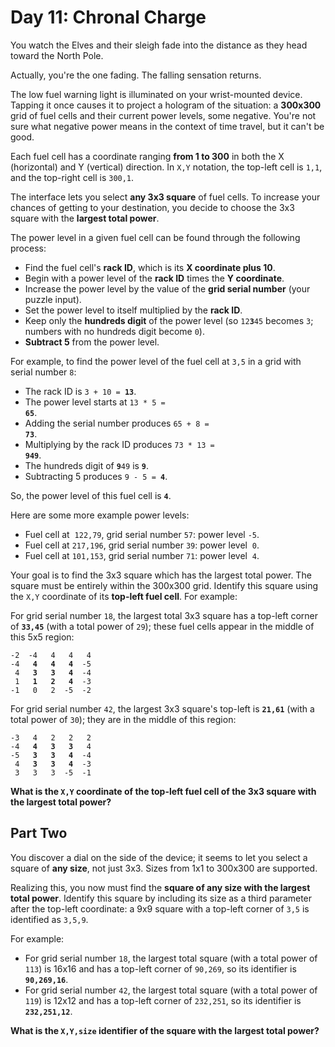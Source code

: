 # Day 11: Chronal Charge

You watch the Elves and their sleigh fade into the distance as they head toward the North Pole.

Actually, you're the one fading. The falling sensation returns.

The low fuel warning light is illuminated on your wrist-mounted device. Tapping it once causes it to project a hologram of the situation: a **300x300** grid of fuel cells and their current power levels, some negative. You're not sure what negative power means in the context of time travel, but it can't be good.

Each fuel cell has a coordinate ranging **from 1 to 300** in both the X (horizontal) and Y (vertical) direction. In `X,Y` notation, the top-left cell is `1,1`, and the top-right cell is `300,1`.

The interface lets you select **any 3x3 square** of fuel cells. To increase your chances of getting to your destination, you decide to choose the 3x3 square with the **largest total power**.

The power level in a given fuel cell can be found through the following process:

- Find the fuel cell's **rack ID**, which is its **X coordinate plus 10**.
- Begin with a power level of the **rack ID** times the **Y coordinate**.
- Increase the power level by the value of the **grid serial number** (your puzzle input).
- Set the power level to itself multiplied by the **rack ID**.
- Keep only the **hundreds digit** of the power level (so <code>12<strong>3</strong>45</code> becomes `3`; numbers with no hundreds digit become `0`).
- **Subtract 5** from the power level.

For example, to find the power level of the fuel cell at `3,5` in a grid with serial number `8`:

- The rack ID is <code>3 + 10 = <strong>13</strong></code>.
- The power level starts at <code>13 \* 5 = <strong>65</strong></code>.
- Adding the serial number produces <code>65 + 8 = <strong>73</strong></code>.
- Multiplying by the rack ID produces <code>73 \* 13 = <strong>949</strong></code>.
- The hundreds digit of <code><strong>9</strong>49</code> is **`9`**.
- Subtracting 5 produces <code>9 - 5 = <strong>4</strong></code>.

So, the power level of this fuel cell is **`4`**.

Here are some more example power levels:

- Fuel cell at  `122,79`, grid serial number `57`: power level `-5`.
- Fuel cell at `217,196`, grid serial number `39`: power level  `0`.
- Fuel cell at `101,153`, grid serial number `71`: power level  `4`.

Your goal is to find the 3x3 square which has the largest total power. The square must be entirely within the 300x300 grid. Identify this square using the `X,Y` coordinate of its **top-left fuel cell**. For example:

For grid serial number `18`, the largest total 3x3 square has a top-left corner of **`33,45`** (with a total power of `29`); these fuel cells appear in the middle of this 5x5 region:

<pre><code>-2  -4   4   4   4
-4  <strong> 4   4   4  </strong>-5
 4  <strong> 3   3   4  </strong>-4
 1  <strong> 1   2   4  </strong>-3
-1   0   2  -5  -2
</code></pre>

For grid serial number `42`, the largest 3x3 square's top-left is **`21,61`** (with a total power of `30`); they are in the middle of this region:

<pre><code>-3   4   2   2   2
-4  <strong> 4   3   3  </strong> 4
-5  <strong> 3   3   4  </strong>-4
 4  <strong> 3   3   4  </strong>-3
 3   3   3  -5  -1
</code></pre>

**What is the `X,Y` coordinate of the top-left fuel cell of the 3x3 square with the largest total power?**

## Part Two

You discover a dial on the side of the device; it seems to let you select a square of **any size**, not just 3x3. Sizes from 1x1 to 300x300 are supported.

Realizing this, you now must find the **square of any size with the largest total power**. Identify this square by including its size as a third parameter after the top-left coordinate: a 9x9 square with a top-left corner of `3,5` is identified as `3,5,9`.

For example:

- For grid serial number `18`, the largest total square (with a total power of `113`) is 16x16 and has a top-left corner of `90,269`, so its identifier is **`90,269,16`**.
- For grid serial number `42`, the largest total square (with a total power of `119`) is 12x12 and has a top-left corner of `232,251`, so its identifier is **`232,251,12`**.

**What is the `X,Y,size` identifier of the square with the largest total power?**
